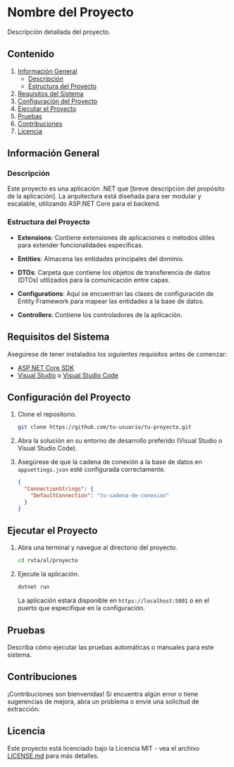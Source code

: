 # Nombre del Proyecto

Descripción detallada del proyecto.

## Contenido

1. [Información General](#información-general)
    - [Descripción](#descripción)
    - [Estructura del Proyecto](#estructura-del-proyecto)
2. [Requisitos del Sistema](#requisitos-del-sistema)
3. [Configuración del Proyecto](#configuración-del-proyecto)
4. [Ejecutar el Proyecto](#ejecutar-el-proyecto)
5. [Pruebas](#pruebas)
6. [Contribuciones](#contribuciones)
7. [Licencia](#licencia)

## Información General

### Descripción

Este proyecto es una aplicación .NET que [breve descripción del propósito de la aplicación]. La arquitectura está diseñada para ser modular y escalable, utilizando ASP.NET Core para el backend.

### Estructura del Proyecto

- **Extensions**: Contiene extensiones de aplicaciones o métodos útiles para extender funcionalidades específicas.

- **Entities**: Almacena las entidades principales del dominio.

- **DTOs**: Carpeta que contiene los objetos de transferencia de datos (DTOs) utilizados para la comunicación entre capas.

- **Configurations**: Aquí se encuentran las clases de configuración de Entity Framework para mapear las entidades a la base de datos.

- **Controllers**: Contiene los controladores de la aplicación.

## Requisitos del Sistema

Asegúrese de tener instalados los siguientes requisitos antes de comenzar:

- [ASP.NET Core SDK](https://dotnet.microsoft.com/download)
- [Visual Studio](https://visualstudio.microsoft.com/) o [Visual Studio Code](https://code.visualstudio.com/)

## Configuración del Proyecto

1. Clone el repositorio.

    ```bash
    git clone https://github.com/tu-usuario/tu-proyecto.git
    ```

2. Abra la solución en su entorno de desarrollo preferido (Visual Studio o Visual Studio Code).

3. Asegúrese de que la cadena de conexión a la base de datos en `appsettings.json` esté configurada correctamente.

    ```json
    {
      "ConnectionStrings": {
        "DefaultConnection": "tu-cadena-de-conexion"
      }
    }
    ```

## Ejecutar el Proyecto

1. Abra una terminal y navegue al directorio del proyecto.

    ```bash
    cd ruta/al/proyecto
    ```

2. Ejecute la aplicación.

    ```bash
    dotnet run
    ```

    La aplicación estará disponible en `https://localhost:5001` o en el puerto que especifique en la configuración.

## Pruebas

Describa cómo ejecutar las pruebas automáticas o manuales para este sistema.

## Contribuciones

¡Contribuciones son bienvenidas! Si encuentra algún error o tiene sugerencias de mejora, abra un problema o envíe una solicitud de extracción.

## Licencia

Este proyecto está licenciado bajo la Licencia MIT - vea el archivo [LICENSE.md](LICENSE.md) para más detalles.
